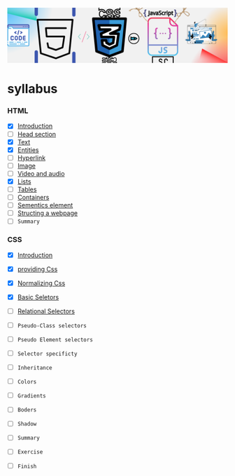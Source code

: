 ![Frontend Banner (500 × 400 px) (500 × 1000 px)](https://github.com/Kumarsanjeet1/frontend_Dev/blob/main/frontend_Banner.png)



#  syllabus

### HTML
-  [x]   [Introduction](https://github.com/Kumarsanjeet1/frontend_Dev/blob/main/HTML/introduction.md)
-  [ ]   [Head section](https://github.com/Kumarsanjeet1/frontend_Dev/blob/main/HTML/head_section.md) 
-  [x]   [Text](https://github.com/Kumarsanjeet1/frontend_Dev/blob/main/HTML/text.md)
-  [x]   [Entities](https://github.com/Kumarsanjeet1/frontend_Dev/blob/main/HTML/entities.md)
-  [ ]   [Hyperlink](https://github.com/Kumarsanjeet1/frontend_Dev/blob/main/HTML/hyperlink.md)
-  [ ]   [Image](https://github.com/Kumarsanjeet1/frontend_Dev/blob/main/HTML/image.md)
-  [ ]   [Video and audio](https://github.com/Kumarsanjeet1/frontend_Dev/blob/main/HTML/video_audio.md)
-  [x]   [Lists](https://github.com/Kumarsanjeet1/frontend_Dev/blob/main/HTML/lists.md)
-  [ ]   [Tables](https://github.com/Kumarsanjeet1/frontend_Dev/blob/main/HTML/tables.md)
-  [ ]   [Containers](https://github.com/Kumarsanjeet1/frontend_Dev/blob/main/HTML/containers.md)
-  [ ]   [Sementics element](https://github.com/Kumarsanjeet1/frontend_Dev/blob/main/HTML/sementics.md)
-  [ ]   [Structing a webpage](https://github.com/Kumarsanjeet1/frontend_Dev/blob/main/HTML/structing_a_webpage.md)
-  [ ]   `Summary`
### CSS
-  [X]   [Introduction](https://github.com/Kumarsanjeet1/frontend_Dev/blob/main/CSS/introduction.md) 
-  [X]   [providing Css](https://github.com/Kumarsanjeet1/frontend_Dev/blob/main/CSS/providing_css.md)
-  [x]   [Normalizing Css](https://github.com/Kumarsanjeet1/frontend_Dev/blob/main/CSS/normalizing.md)
-  [x]   [Basic Seletors](https://github.com/Kumarsanjeet1/frontend_Dev/blob/main/CSS/basic_Selector.md)
-  [ ]   [Relational Selectors](https://github.com/Kumarsanjeet1/frontend_Dev/blob/main/CSS/relational_selectors.md) 
-  [ ]   `Pseudo-Class selectors`
-  [ ]   `Pseudo Element selectors`
-  [ ]   `Selector specificty`
-  [ ]   `Inheritance` 
-  [ ]   `Colors`
-  [ ]   `Gradients`
-  [ ]   `Boders`
-  [ ]   `Shadow` 
-  [ ]   `Summary`
-  [ ]   `Exercise`
-  [ ]   `Finish`


